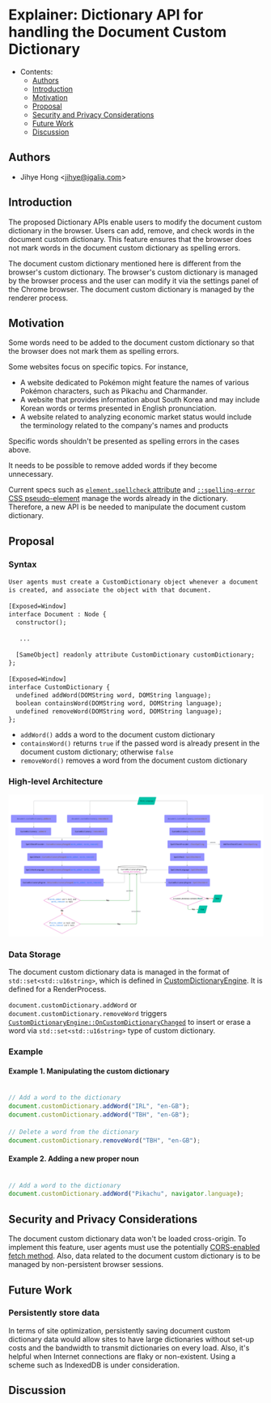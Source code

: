 # Explainer: Dictionary API for handling the Document Custom Dictionary

- Contents:
  - [Authors](#authors)
  - [Introduction](#introduction)
  - [Motivation](#motivation)
  - [Proposal](#proposal)
  - [Security and Privacy Considerations](#security)
  - [Future Work](#future)
  - [Discussion](#discuss)

## <a name="authors"></a> Authors

* Jihye Hong \<jihye@igalia.com\>

## <a name="introduction"></a> Introduction

The proposed Dictionary APIs enable users to modify the document custom dictionary in the browser. Users can add, remove, and check words in the document custom dictionary.
This feature ensures that the browser does not mark words in the document custom dictionary as spelling errors.

The document custom dictionary mentioned here is different from the browser's custom dictionary. 
The browser's custom dictionary is managed by the browser process and the user can modify it via the settings panel of the Chrome browser.
The document custom dictionary is managed by the renderer process.


## <a name="motivation"></a> Motivation

Some words need to be added to the document custom dictionary so that the browser does not mark them as spelling errors.

Some websites focus on specific topics. For instance, 
- A website dedicated to Pokémon might feature the names of various Pokémon characters, such as Pikachu and Charmander.
- A website that provides information about South Korea and may include Korean words or terms presented in English pronunciation.
- A website related to analyzing economic market status would include the terminology related to the company's names and products

Specific words shouldn't be presented as spelling errors in the cases above.

It needs to be possible to remove added words if they become unnecessary.

Current specs such as [`element.spellcheck` attribute](https://html.spec.whatwg.org/multipage/interaction.html#attr-spellcheck) and [`::spelling-error` CSS pseudo-element](https://drafts.csswg.org/css-pseudo/#selectordef-spelling-error) manage the words already in the dictionary.
Therefore, a new API is be needed to manipulate the document custom dictionary.

## <a name="proposal"></a> Proposal

### Syntax
```
User agents must create a CustomDictionary object whenever a document is created, and associate the object with that document.

[Exposed=Window]
interface Document : Node {
  constructor();

   ...

  [SameObject] readonly attribute CustomDictionary customDictionary;
};

[Exposed=Window]
interface CustomDictionary {
  undefined addWord(DOMString word, DOMString language);
  boolean containsWord(DOMString word, DOMString language);
  undefined removeWord(DOMString word, DOMString language);
};
```
- `addWord()` adds a word to the document custom dictionary
- `containsWord()` returns `true` if the passed word is already present in the document custom dictionary; otherwise `false`
- `removeWord()` removes a word from the document custom dictionary

### High-level Architecture
![Flow diagram](dictionary_api_diagram.png)

### Data Storage
The document custom dictionary data is managed in the format of `std::set<std::u16string>`, which is defined in [CustomDictionaryEngine](https://source.chromium.org/chromium/chromium/src/+/main:components/spellcheck/renderer/custom_dictionary_engine.h;l=14;bpv=1;bpt=1?q=custom_dictionary%20engine&ss=chromium).
It is defined for a RenderProcess.

`document.customDictionary.addWord` or `document.customDictionary.removeWord` triggers [`CustomDictionaryEngine::OnCustomDictionaryChanged`](https://source.chromium.org/chromium/chromium/src/+/main:components/spellcheck/renderer/custom_dictionary_engine.cc;bpv=1;bpt=1) to insert or erase a word via `std::set<std::u16string>` type of custom dictionary.

### Example

#### Example 1. Manipulating the custom dictionary
```js

// Add a word to the dictionary
document.customDictionary.addWord("IRL", "en-GB");
document.customDictionary.addWord("TBH", "en-GB");

// Delete a word from the dictionary
document.customDictionary.removeWord("TBH", "en-GB");
```

#### Example 2. Adding a new proper noun
```js

// Add a word to the dictionary
document.customDictionary.addWord("Pikachu", navigator.language);

```

## <a name="security"></a> Security and Privacy Considerations
The document custom dictionary data won't be loaded cross-origin. To implement this feature, user agents must use the potentially [CORS-enabled fetch method](https://fetch.spec.whatwg.org/#http-cors-protocol).
Also, data related to the document custom dictionary is to be managed by non-persistent browser sessions.

## <a name="future"></a> Future Work
### Persistently store data
In terms of site optimization, persistently saving document custom dictionary data would allow sites to have large dictionaries without set-up costs and the bandwidth to transmit dictionaries on every load.
Also, it's helpful when Internet connections are flaky or non-existent.
Using a scheme such as IndexedDB is under consideration.

## <a name="discuss"></a> Discussion
